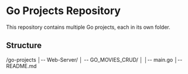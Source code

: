 # Go Projects Repository

This repository contains multiple Go projects, each in its own folder.

## Structure
/go-projects │-- Web-Server/ │ -- GO_MOVIES_CRUD/ │ │-- main.go │-- README.md
